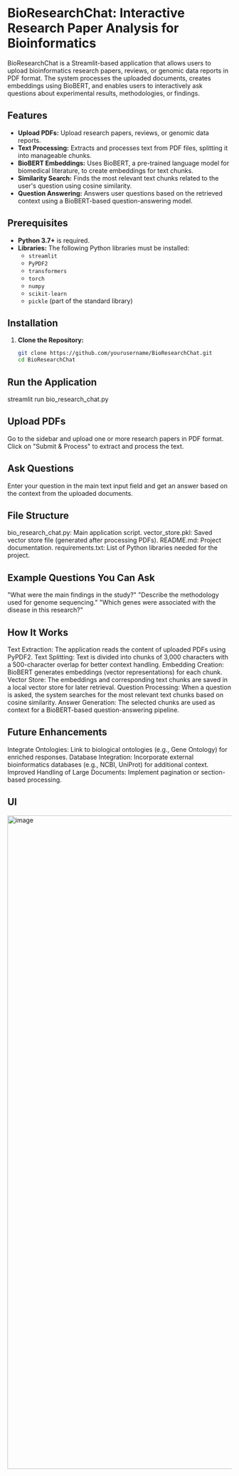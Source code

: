 # BioResearchChat: Interactive Research Paper Analysis for Bioinformatics

BioResearchChat is a Streamlit-based application that allows users to upload bioinformatics research papers, reviews, or genomic data reports in PDF format. The system processes the uploaded documents, creates embeddings using BioBERT, and enables users to interactively ask questions about experimental results, methodologies, or findings.

## Features

- **Upload PDFs:** Upload research papers, reviews, or genomic data reports.
- **Text Processing:** Extracts and processes text from PDF files, splitting it into manageable chunks.
- **BioBERT Embeddings:** Uses BioBERT, a pre-trained language model for biomedical literature, to create embeddings for text chunks.
- **Similarity Search:** Finds the most relevant text chunks related to the user's question using cosine similarity.
- **Question Answering:** Answers user questions based on the retrieved context using a BioBERT-based question-answering model.

## Prerequisites

- **Python 3.7+** is required.
- **Libraries:** The following Python libraries must be installed:
  - `streamlit`
  - `PyPDF2`
  - `transformers`
  - `torch`
  - `numpy`
  - `scikit-learn`
  - `pickle` (part of the standard library)

## Installation

1. **Clone the Repository:**
   ```bash
   git clone https://github.com/yourusername/BioResearchChat.git
   cd BioResearchChat

## Run the Application 
streamlit run bio_research_chat.py

## Upload PDFs

Go to the sidebar and upload one or more research papers in PDF format.
Click on "Submit & Process" to extract and process the text.

## Ask Questions

Enter your question in the main text input field and get an answer based on the context from the uploaded documents.

## File Structure

bio_research_chat.py: Main application script.
vector_store.pkl: Saved vector store file (generated after processing PDFs).
README.md: Project documentation.
requirements.txt: List of Python libraries needed for the project.

## Example Questions You Can Ask

"What were the main findings in the study?"
"Describe the methodology used for genome sequencing."
"Which genes were associated with the disease in this research?"

## How It Works

Text Extraction: The application reads the content of uploaded PDFs using PyPDF2.
Text Splitting: Text is divided into chunks of 3,000 characters with a 500-character overlap for better context handling.
Embedding Creation: BioBERT generates embeddings (vector representations) for each chunk.
Vector Store: The embeddings and corresponding text chunks are saved in a local vector store for later retrieval.
Question Processing: When a question is asked, the system searches for the most relevant text chunks based on cosine similarity.
Answer Generation: The selected chunks are used as context for a BioBERT-based question-answering pipeline.

## Future Enhancements

Integrate Ontologies: Link to biological ontologies (e.g., Gene Ontology) for enriched responses.
Database Integration: Incorporate external bioinformatics databases (e.g., NCBI, UniProt) for additional context.
Improved Handling of Large Documents: Implement pagination or section-based processing.

## UI

<img width="1470" alt="image" src="https://github.com/user-attachments/assets/1f1a40ba-470e-4401-b4dc-dd7e1b9c0639">

